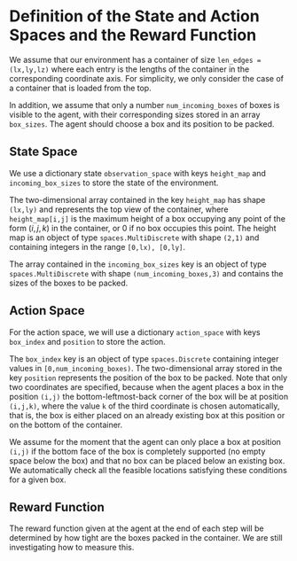 # Definition of the State and Action Spaces and the Reward Function

We assume that our environment has a container of size `len_edges = (lx,ly,lz)` where each entry is the 
lengths of the container in the corresponding coordinate axis. For simplicity, we only consider the case of 
a container that is loaded from the top. 

In addition, we assume that only a number `num_incoming_boxes` of boxes is visible to the agent, 
with their corresponding sizes stored in an array `box_sizes`. The agent should choose a box and its position
to be packed.

## State Space
We use a dictionary state `observation_space` with keys `height_map` and `incoming_box_sizes` to store the state of 
the environment. 

The two-dimensional array contained in the key `height_map` has shape `(lx,ly)` and represents the top view of the 
container, where `height_map[i,j]` is the maximum height of a box occupying any point of the form $(i,j,k)$ in the container,
or $0$ if no box occupies this point. The height map is an object of type `spaces.MultiDiscrete` with shape `(2,1)` and
containing integers in the range `[0,lx), [0,ly]`.

The array contained in the `incoming_box_sizes` key is an object of type `spaces.MultiDiscrete` with shape 
`(num_incoming_boxes,3)` and contains the sizes of the boxes to be packed.

## Action Space
For the action space, we will use a dictionary `action_space` with keys `box_index` and `position` to store the action.

The `box_index` key is an object of type `spaces.Discrete` containing integer values in `[0,num_incoming_boxes)`. 
The two-dimensional array stored in the key `position` represents the position of the box to be packed. Note that only 
two coordinates are specified, because when the agent places a box in the position `(i,j)` the bottom-leftmost-back 
corner of the box will be at position `(i,j,k)`, where the value `k` of the third coordinate is chosen automatically, 
that is, the box is either placed on an already existing box at this position or on the bottom of the container. 

We assume for the moment that the agent can only place a box  at position `(i,j)` if the bottom face of the box is
completely supported (no empty space below the box) and that no box can be placed below an existing box. 
We automatically check all the feasible locations satisfying these conditions for a given box.

## Reward Function
The reward function given at the agent at the end of each step will be determined by how tight are the boxes packed in
the container. We are still investigating how to measure this.
